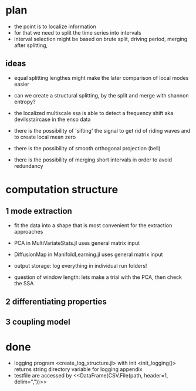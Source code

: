 # plan

- the point is to localize information
- for that we need to split the time series into intervals
- interval selection might be based on brute split, driving period, merging after splitting, 

## ideas

- equal splitting lengthes might make the later comparison of local modes easier
- can we create a structural splitting, by the split and merge with shannon entropy?


- the localized multiscale ssa is able to detect a frequency shift aka devilsstaircase in the enso data

- there is the possibility of 'sifting' the signal to get rid of riding waves and to create local mean zero
- there is the possibility of smooth orthogonal projection (bell)
- there is the possibility of merging short intervals in order to avoid redundancy

# computation structure

## 1 mode extraction

- fit the data into a shape that is most convenient for the extraction approaches
- PCA in MultiVariateStats.jl uses general matrix input
- DiffusionMap in ManifoldLearning.jl uses general matrix input
- output storage: log everything in individual run folders!
	
- question of window length: lets make a trial with the PCA, then check the SSA
	

## 2 differentiating properties

## 3 coupling model

# done

- logging program <create_log_structure.jl> with init <init_logging()> returns string directory variable for logging appendix
- testfile are accessed by <<DataFrame(CSV.File(path, header=1, delim=","))>>
